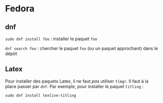 # Fedora

## dnf

`sudo dnf install foo` : installer le paquet `foo`

`dnf search foo` : chercher le paquet `foo` (ou un paquet approchant)
dans le dépôt

## Latex

Pour installer des paquets Latex, il ne faut *pas* utiliser
`tlmgr`. Il faut à la place passer par `dnf`. Par exemple, pour
installer le paquet `titling` :

	sudo dnf install texlive-titling
